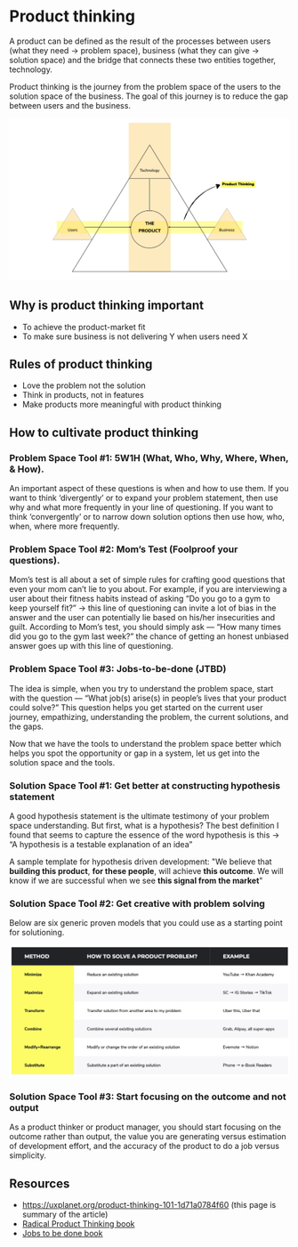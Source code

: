 Product thinking
==
A product can be defined as the result of the processes between users (what they need → problem space), business (what they can give → solution space) and the bridge that connects these two entities together, technology.

Product thinking is the journey from the problem space of the users to the solution space of the business. The goal of this journey is to reduce the gap between users and the business.

![Product thinking intro image](../resources/product-thinking-intro.png)

## Why is product thinking important
- To achieve the product-market fit
- To make sure business is not delivering Y when users need X

## Rules of product thinking
- Love the problem not the solution
- Think in products, not in features
- Make products more meaningful with product thinking

## How to cultivate product thinking

### Problem Space Tool #1: 5W1H (What, Who, Why, Where, When, & How). 
An important aspect of these questions is when and how to use them. If you want to think ‘divergently’ or to expand your problem statement, then use why and what more frequently in your line of questioning. If you want to think ‘convergently’ or to narrow down solution options then use how, who, when, where more frequently.

### Problem Space Tool #2: Mom’s Test (Foolproof your questions). 
Mom’s test is all about a set of simple rules for crafting good questions that even your mom can’t lie to you about. For example, if you are interviewing a user about their fitness habits instead of asking “Do you go to a gym to keep yourself fit?” → this line of questioning can invite a lot of bias in the answer and the user can potentially lie based on his/her insecurities and guilt. According to Mom’s test, you should simply ask — “How many times did you go to the gym last week?” the chance of getting an honest unbiased answer goes up with this line of questioning.

### Problem Space Tool #3: Jobs-to-be-done (JTBD)
The idea is simple, when you try to understand the problem space, start with the question — “What job(s) arise(s) in people’s lives that your product could solve?” This question helps you get started on the current user journey, empathizing, understanding the problem, the current solutions, and the gaps.

Now that we have the tools to understand the problem space better which helps you spot the opportunity or gap in a system, let us get into the solution space and the tools.

### Solution Space Tool #1: Get better at constructing hypothesis statement
A good hypothesis statement is the ultimate testimony of your problem space understanding. But first, what is a hypothesis? The best definition I found that seems to capture the essence of the word hypothesis is this → “A hypothesis is a testable explanation of an idea”

A sample template for hypothesis driven development:
"We believe that **building this product**, **for these people**, will achieve **this outcome**. We will know if we are successful when we see **this signal from the market**"

### Solution Space Tool #2: Get creative with problem solving
Below are six generic proven models that you could use as a starting point for solutioning.

![Problem solving](../resources/problem-solving.png)

### Solution Space Tool #3: Start focusing on the outcome and not output
As a product thinker or product manager, you should start focusing on the outcome rather than output, the value you are generating versus estimation of development effort, and the accuracy of the product to do a job versus simplicity.


## Resources
- https://uxplanet.org/product-thinking-101-1d71a0784f60 (this page is summary of the article)
- [Radical Product Thinking book](https://www.oreilly.com/library/view/radical-product-thinking/9781523093335/)
- [Jobs to be done book](https://www.oreilly.com/library/view/jobs-to-be/9780814438084/)

